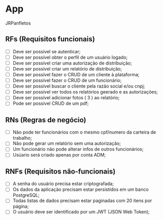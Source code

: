 # App

JRPanfletos

## RFs (Requisitos funcionais)

- [ ] Deve ser possível se autenticar;
- [ ] Deve ser possível obter o perfil de um usuário logado;
- [ ] Deve ser possível criar uma autorização de distribuição;
- [ ] Deve ser possível criar um relatório de distribuição;
- [ ] Deve ser possível fazer o CRUD de um cliente à plataforma;
- [ ] Deve ser possível fazer o CRUD de um funcionário;
- [ ] Deve ser possível buscar o cliente pela razão social e/ou cnpj;
- [ ] Deve ser possível ver todos os relatórios geerado e as autorizações;
- [ ] Deve ser possível adicionar fotos ( 3 ) ao relatório;
- [ ] Pode ser possível CRUD de um pdf;

## RNs (Regras de negócio)

- [ ] Não pode ter funcionários com o mesmo cpf/numero da carteira de trabalho;
- [ ] Não pode gerar um relatório sem uma autorização;
- [ ] Um funcionário não pode alterar infos de outros funcionários;
- [ ] Usúario será criado apenas por conta ADM;

## RNFs (Requisitos não-funcionais)

- [ ] A senha do usuário precisa estar criptografada;
- [ ] Os dados da aplicação precisam estar persistidos em um banco PostgreSQL;
- [ ] Todas listas de dados precisam estar paginadas com 20 itens por página;
- [ ] O usuário deve ser identificado por um JWT (JSON Web Token);